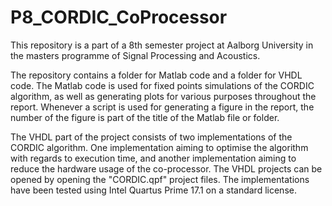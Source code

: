 # P8_CORDIC_CoProcessor
 
This repository is a part of a 8th semester project at Aalborg University in the masters programme of Signal Processing and Acoustics.

The repository contains a folder for Matlab code and a folder for VHDL code.
The Matlab code is used for fixed points simulations of the CORDIC algorithm, as well as generating plots for various purposes throughout the report. Whenever a script is used for generating a figure in the report, the number of the figure is part of the title of the Matlab file or folder.

The VHDL part of the project consists of two implementations of the CORDIC algorithm. One implementation aiming to optimise the algorithm with regards to execution time, and another implementation aiming to reduce the hardware usage of the  co-processor.
The VHDL projects can be opened by opening the "CORDIC.qpf" project files. The implementations have been tested using Intel Quartus Prime 17.1 on a standard license.
